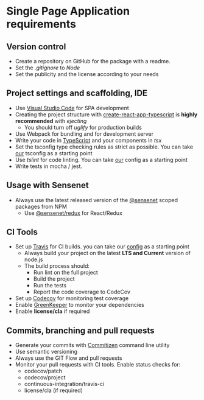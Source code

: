 # Single Page Application requirements

## Version control

 - Create a repository on GitHub for the package with a readme.
 - Set the *.gitignore* to *Node*
 - Set the publicity and the license according to your needs
 
## Project settings and scaffolding, IDE
 - Use [Visual Studio Code](https://code.visualstudio.com/) for SPA development
 - Creating the project structure with [create-react-app-typescript](https://github.com/wmonk/create-react-app-typescript) is **highly recommended** with *ejecting*
     - You should turn off *uglify* for production builds
 - Use Webpack for bundling and for development server
 - Write your code in [TypeScript](https://www.typescriptlang.org/) and your components in *tsx*
 - Set the tsconfig type checking rules as strict as possible. You can take [our](https://github.com/SenseNet/sn-dms-demo/blob/master/tsconfig.json) tsconfig as a starting point
 - Use *tslint* for code linting. You can take [our](https://github.com/SenseNet/sn-dms-demo/blob/master/tslint.json) config as a starting point
 - Write tests in mocha / jest.
 
## Usage with Sensenet
 - Always use the latest released version of the [@sensenet](https://www.npmjs.com/search?q=%40sensenet) scoped packages from NPM
    - Use [@sensenet/redux](https://www.npmjs.com/package/@sensenet/redux) for React/Redux 

## CI Tools
 - Set up [Travis](https://travis-ci.org/) for CI builds. you can take our [config](https://github.com/SenseNet/sn-client-core/blob/master/.travis.yml) as a starting point
    - Always build your project on the latest **LTS and Current** version of node.js
    - The build process should:
        - Run lint on the full project
        - Build the project
        - Run the tests
        - Report the code coverage to CodeCov
 - Set up [Codecov](https://codecov.io/) for monitoring test coverage
 - Enable [GreenKeeper](https://greenkeeper.io/) to monitor your dependencies
 - Enable **license/cla** if required
 
## Commits, branching and pull requests
 - Generate your commits with [Commitizen](https://github.com/commitizen/cz-cli) command line utility
 - Use semantic versioning
 - Always use the GIT Flow and pull requests
 - Monitor your pull requests with CI tools. Enable status checks for:
     - codecov/patch
     - codecov/project
     - continuous-integration/travis-ci
     - license/cla (if required)
